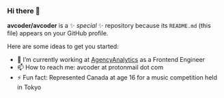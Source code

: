 ### Hi there 👋

**avcoder/avcoder** is a ✨ _special_ ✨ repository because its `README.md` (this file) appears on your GitHub profile.

Here are some ideas to get you started:

- 🔭 I’m currently working at [AgencyAnalytics](https://agencyanalytics.com/) as a Frontend Engineer
- 📫 How to reach me: avcoder at protonmail dot com
- ⚡ Fun fact: Represented Canada at age 16 for a music competition held in Tokyo

